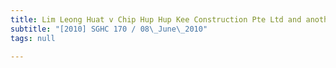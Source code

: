 ```yaml
---
title: Lim Leong Huat v Chip Hup Hup Kee Construction Pte Ltd and another
subtitle: "[2010] SGHC 170 / 08\_June\_2010"
tags: null

---
```


